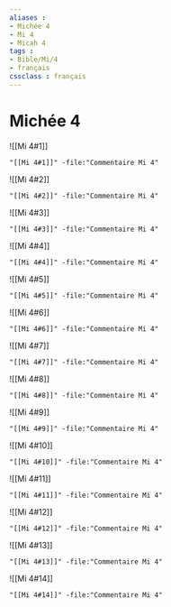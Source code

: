 ```yaml
---
aliases : 
- Michée 4
- Mi 4
- Micah 4
tags : 
- Bible/Mi/4
- français
cssclass : français
---
```


# Michée 4

![[Mi 4#1]]

```query
"[[Mi 4#1]]" -file:"Commentaire Mi 4"
```

![[Mi 4#2]]

```query
"[[Mi 4#2]]" -file:"Commentaire Mi 4"
```

![[Mi 4#3]]

```query
"[[Mi 4#3]]" -file:"Commentaire Mi 4"
```

![[Mi 4#4]]

```query
"[[Mi 4#4]]" -file:"Commentaire Mi 4"
```

![[Mi 4#5]]

```query
"[[Mi 4#5]]" -file:"Commentaire Mi 4"
```

![[Mi 4#6]]

```query
"[[Mi 4#6]]" -file:"Commentaire Mi 4"
```

![[Mi 4#7]]

```query
"[[Mi 4#7]]" -file:"Commentaire Mi 4"
```

![[Mi 4#8]]

```query
"[[Mi 4#8]]" -file:"Commentaire Mi 4"
```

![[Mi 4#9]]

```query
"[[Mi 4#9]]" -file:"Commentaire Mi 4"
```

![[Mi 4#10]]

```query
"[[Mi 4#10]]" -file:"Commentaire Mi 4"
```

![[Mi 4#11]]

```query
"[[Mi 4#11]]" -file:"Commentaire Mi 4"
```

![[Mi 4#12]]

```query
"[[Mi 4#12]]" -file:"Commentaire Mi 4"
```

![[Mi 4#13]]

```query
"[[Mi 4#13]]" -file:"Commentaire Mi 4"
```

![[Mi 4#14]]

```query
"[[Mi 4#14]]" -file:"Commentaire Mi 4"
```

